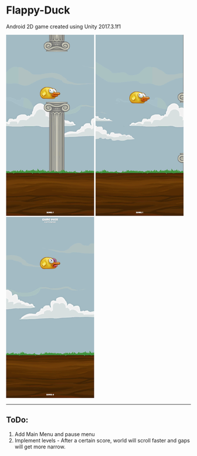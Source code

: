 # Flappy-Duck
Android 2D game created using Unity 2017.3.1f1

![alt text](./demo_images/flappydemo1.png "Randomly Generated Columns")   ![alt text](./demo_images/flappydemo2.png "Flapping Bird Animation")   ![alt text](./demo_images/flappydemo3.png "Dead Bird Game Over")

---
## ToDo:
1. Add Main Menu and pause menu
2. Implement levels - After a certain score, world will scroll faster and gaps will get more narrow.